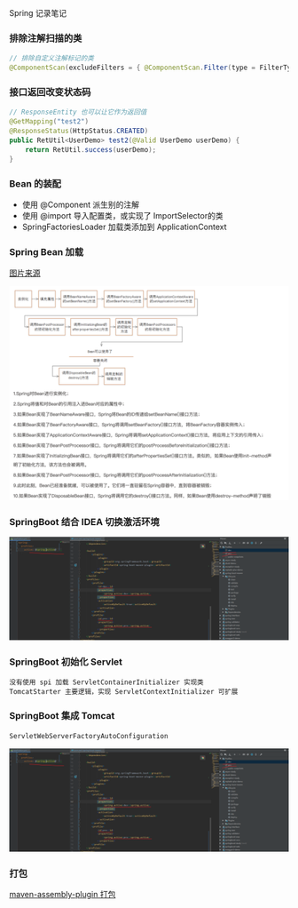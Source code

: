 Spring 记录笔记

### 排除注解扫描的类
```java
// 排除自定义注解标记的类
@ComponentScan(excludeFilters = { @ComponentScan.Filter(type = FilterType.ANNOTATION, classes = Avoid.class)})
```

### 接口返回改变状态码

```java
// ResponseEntity 也可以让它作为返回值
@GetMapping("test2")
@ResponseStatus(HttpStatus.CREATED)
public RetUtil<UserDemo> test2(@Valid UserDemo userDemo) {
    return RetUtil.success(userDemo);
}
```

### Bean 的装配
- 使用 @Component 派生别的注解
- 使用 @import 导入配置类，或实现了 ImportSelector的类
- SpringFactoriesLoader 加载类添加到 ApplicationContext

### Spring Bean 加载
[图片来源](https://mrbird.cc/Spring-Bean%E7%94%9F%E5%91%BD%E5%91%A8%E6%9C%9F.html)

![Spring Bean 加载](./picture/beanlife.png)

### SpringBoot 结合 IDEA 切换激活环境 
![Spring Bean 加载](picture/spring-active.png)

### SpringBoot 初始化 Servlet
```java
没有使用 spi 加载 ServletContainerInitializer 实现类
TomcatStarter 主要逻辑，实现 ServletContextInitializer 可扩展
```

### SpringBoot 集成 Tomcat 
```java
ServletWebServerFactoryAutoConfiguration
```
![配置环切换](./picture/Spring-active.png)

### 打包

[maven-assembly-plugin 打包](http://springcloud.cn/view/423)
